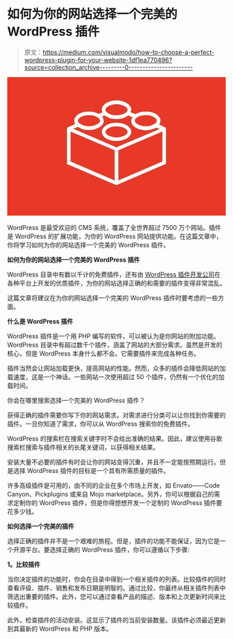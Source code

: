 # 如何为你的网站选择一个完美的 WordPress 插件

> 原文：<https://medium.com/visualmodo/how-to-choose-a-perfect-wordpress-plugin-for-your-website-1df1ea770496?source=collection_archive---------0----------------------->

![](img/d2393b5490993f55e454cc80410cefd3.png)

WordPress 是最受欢迎的 CMS 系统，覆盖了全世界超过 7500 万个网站。插件是 WordPress 的扩展功能，为你的 WordPress 网站提供功能。在这篇文章中，你将学习如何为你的网站选择一个完美的 WordPress 插件。

**如何为你的网站选择一个完美的 WordPress 插件**

WordPress 目录中有数以千计的免费插件，还有由 [WordPress 插件开发公司](https://visualmodo.com/best-wordpress-plugins-for-sports-livescores/)在各种平台上开发的优质插件，为你的网站选择正确的和需要的插件变得非常混乱。

这篇文章将建议在为你的网站选择一个完美的 WordPress 插件时要考虑的一些方面。

**什么是 WordPress 插件**

WordPress 插件是一个用 PHP 编写的软件，可以被认为是你网站的附加功能。WordPress 目录中有超过数千个插件，涵盖了网站的大部分需求。虽然是开发的核心，但是 WordPress 本身什么都不会。它需要插件来完成各种任务。

插件当然会让网站加载更快，提高网站的性能。然而，众多的插件会降低网站的加载速度，这是一个神话。一些网站一次使用超过 50 个插件，仍然有一个优化的加载时间。

你会在哪里搜索选择一个完美的 WordPress 插件？

获得正确的插件需要你写下你的网站需求。对需求进行分类可以让你找到你需要的插件。一旦你知道了需求，你可以从 WordPress 搜索你的免费插件。

WordPress 的搜索栏在搜索关键字时不会给出准确的结果。因此，建议使用谷歌搜索栏搜索与插件相关的长尾关键词，以获得相关结果。

安装大量不必要的插件有时会让你的网站变得沉重，并且不一定能按预期运行。但是选择 WordPress 插件的目标是一个具有所需质量的插件。

许多高级插件是可用的，由不同的企业在多个市场上开发，如 Envato——Code Canyon、Pickplugins 或来自 Mojo marketplace。另外，你可以根据自己的需求定制你的 WordPress 插件，但是你得想想开发一个定制的 WordPress 插件要花多少钱。

**如何选择一个完美的插件**

选择正确的插件并不是一个艰难的旅程。但是，插件的功能不能保证，因为它是一个开源平台。要选择正确的 WordPress 插件，你可以遵循以下步骤:

**1。比较插件**

当你决定插件的功能时，你会在目录中得到一个相关插件的列表。比较插件的同时查看评级、插件、销售和发布日期是明智的。通过比较，你最终从相关插件列表中筛选出重要的插件。此外，您可以通过查看产品的描述、版本和上次更新时间来比较插件。

此外，检查插件的活动安装。这显示了插件的当前安装数量。该插件必须最近更新到其最新的 WordPress 和 PHP 版本。